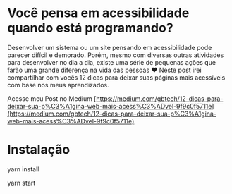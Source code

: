 # Você pensa em acessibilidade quando está programando?

Desenvolver um sistema ou um site pensando em acessibilidade pode parecer difícil e demorado. Porém, mesmo com diversas outras atividades para desenvolver no dia a dia, existe uma série de pequenas ações que farão uma grande diferença na vida das pessoas ❤
Neste post irei compartilhar com vocês 12 dicas para deixar suas páginas mais acessíveis com base nos meus aprendizados.

Acesse meu Post no Medium [https://medium.com/gbtech/12-dicas-para-deixar-sua-p%C3%A1gina-web-mais-acess%C3%ADvel-9f9c0f5711e](https://medium.com/gbtech/12-dicas-para-deixar-sua-p%C3%A1gina-web-mais-acess%C3%ADvel-9f9c0f5711e) 

# Instalação
yarn install

yarn start
